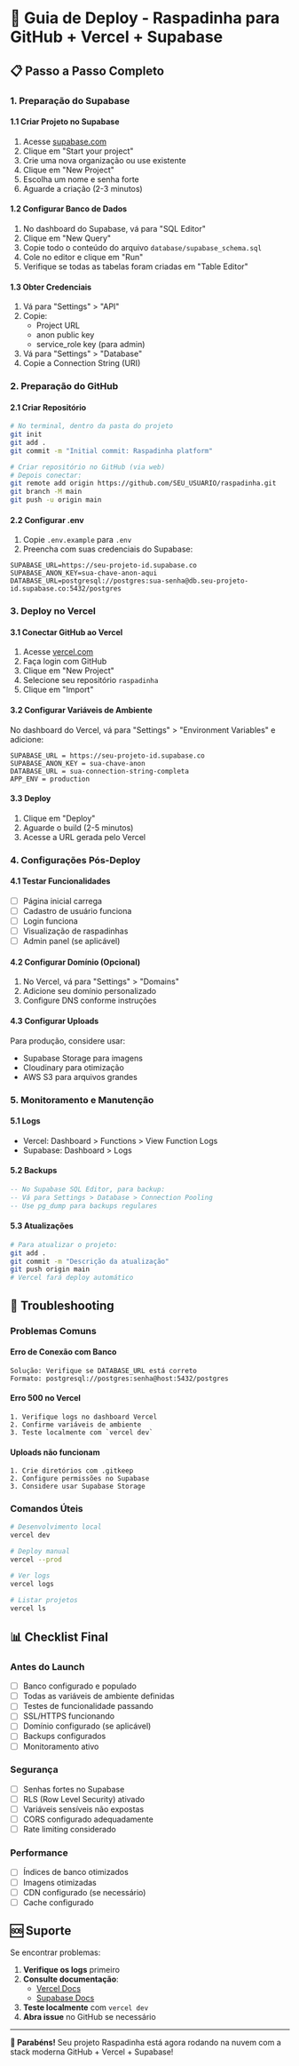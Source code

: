 # 🚀 Guia de Deploy - Raspadinha para GitHub + Vercel + Supabase

## 📋 Passo a Passo Completo

### 1. Preparação do Supabase

#### 1.1 Criar Projeto no Supabase
1. Acesse [supabase.com](https://supabase.com)
2. Clique em "Start your project"
3. Crie uma nova organização ou use existente
4. Clique em "New Project"
5. Escolha um nome e senha forte
6. Aguarde a criação (2-3 minutos)

#### 1.2 Configurar Banco de Dados
1. No dashboard do Supabase, vá para "SQL Editor"
2. Clique em "New Query"
3. Copie todo o conteúdo do arquivo `database/supabase_schema.sql`
4. Cole no editor e clique em "Run"
5. Verifique se todas as tabelas foram criadas em "Table Editor"

#### 1.3 Obter Credenciais
1. Vá para "Settings" > "API"
2. Copie:
   - Project URL
   - anon public key
   - service_role key (para admin)
3. Vá para "Settings" > "Database"
4. Copie a Connection String (URI)

### 2. Preparação do GitHub

#### 2.1 Criar Repositório
```bash
# No terminal, dentro da pasta do projeto
git init
git add .
git commit -m "Initial commit: Raspadinha platform"

# Criar repositório no GitHub (via web)
# Depois conectar:
git remote add origin https://github.com/SEU_USUARIO/raspadinha.git
git branch -M main
git push -u origin main
```

#### 2.2 Configurar .env
1. Copie `.env.example` para `.env`
2. Preencha com suas credenciais do Supabase:

```env
SUPABASE_URL=https://seu-projeto-id.supabase.co
SUPABASE_ANON_KEY=sua-chave-anon-aqui
DATABASE_URL=postgresql://postgres:sua-senha@db.seu-projeto-id.supabase.co:5432/postgres
```

### 3. Deploy no Vercel

#### 3.1 Conectar GitHub ao Vercel
1. Acesse [vercel.com](https://vercel.com)
2. Faça login com GitHub
3. Clique em "New Project"
4. Selecione seu repositório `raspadinha`
5. Clique em "Import"

#### 3.2 Configurar Variáveis de Ambiente
No dashboard do Vercel, vá para "Settings" > "Environment Variables" e adicione:

```
SUPABASE_URL = https://seu-projeto-id.supabase.co
SUPABASE_ANON_KEY = sua-chave-anon
DATABASE_URL = sua-connection-string-completa
APP_ENV = production
```

#### 3.3 Deploy
1. Clique em "Deploy"
2. Aguarde o build (2-5 minutos)
3. Acesse a URL gerada pelo Vercel

### 4. Configurações Pós-Deploy

#### 4.1 Testar Funcionalidades
- [ ] Página inicial carrega
- [ ] Cadastro de usuário funciona
- [ ] Login funciona
- [ ] Visualização de raspadinhas
- [ ] Admin panel (se aplicável)

#### 4.2 Configurar Domínio (Opcional)
1. No Vercel, vá para "Settings" > "Domains"
2. Adicione seu domínio personalizado
3. Configure DNS conforme instruções

#### 4.3 Configurar Uploads
Para produção, considere usar:
- Supabase Storage para imagens
- Cloudinary para otimização
- AWS S3 para arquivos grandes

### 5. Monitoramento e Manutenção

#### 5.1 Logs
- Vercel: Dashboard > Functions > View Function Logs
- Supabase: Dashboard > Logs

#### 5.2 Backups
```sql
-- No Supabase SQL Editor, para backup:
-- Vá para Settings > Database > Connection Pooling
-- Use pg_dump para backups regulares
```

#### 5.3 Atualizações
```bash
# Para atualizar o projeto:
git add .
git commit -m "Descrição da atualização"
git push origin main
# Vercel fará deploy automático
```

## 🔧 Troubleshooting

### Problemas Comuns

#### Erro de Conexão com Banco
```
Solução: Verifique se DATABASE_URL está correto
Formato: postgresql://postgres:senha@host:5432/postgres
```

#### Erro 500 no Vercel
```
1. Verifique logs no dashboard Vercel
2. Confirme variáveis de ambiente
3. Teste localmente com `vercel dev`
```

#### Uploads não funcionam
```
1. Crie diretórios com .gitkeep
2. Configure permissões no Supabase
3. Considere usar Supabase Storage
```

### Comandos Úteis

```bash
# Desenvolvimento local
vercel dev

# Deploy manual
vercel --prod

# Ver logs
vercel logs

# Listar projetos
vercel ls
```

## 📊 Checklist Final

### Antes do Launch
- [ ] Banco configurado e populado
- [ ] Todas as variáveis de ambiente definidas
- [ ] Testes de funcionalidade passando
- [ ] SSL/HTTPS funcionando
- [ ] Domínio configurado (se aplicável)
- [ ] Backups configurados
- [ ] Monitoramento ativo

### Segurança
- [ ] Senhas fortes no Supabase
- [ ] RLS (Row Level Security) ativado
- [ ] Variáveis sensíveis não expostas
- [ ] CORS configurado adequadamente
- [ ] Rate limiting considerado

### Performance
- [ ] Índices de banco otimizados
- [ ] Imagens otimizadas
- [ ] CDN configurado (se necessário)
- [ ] Cache configurado

## 🆘 Suporte

Se encontrar problemas:

1. **Verifique os logs** primeiro
2. **Consulte documentação**:
   - [Vercel Docs](https://vercel.com/docs)
   - [Supabase Docs](https://supabase.com/docs)
3. **Teste localmente** com `vercel dev`
4. **Abra issue** no GitHub se necessário

---

**🎉 Parabéns!** Seu projeto Raspadinha está agora rodando na nuvem com a stack moderna GitHub + Vercel + Supabase!
